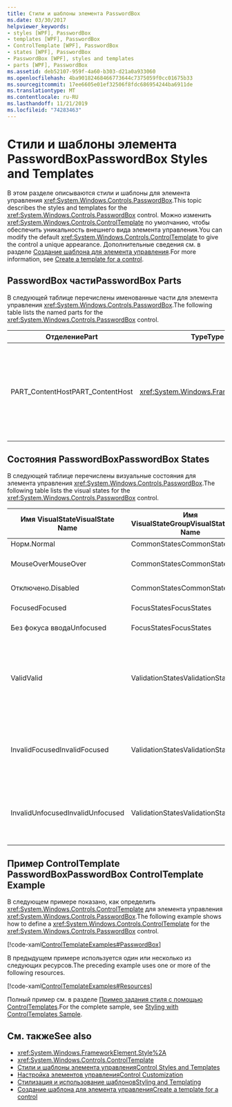 ```yaml
---
title: Стили и шаблоны элемента PasswordBox
ms.date: 03/30/2017
helpviewer_keywords:
- styles [WPF], PasswordBox
- templates [WPF], PasswordBox
- ControlTemplate [WPF], PasswordBox
- states [WPF], PasswordBox
- PasswordBox [WPF], styles and templates
- parts [WPF], PasswordBox
ms.assetid: deb52107-959f-4a60-b303-d21a0a933060
ms.openlocfilehash: 4ba90182468466773644c7375059f0cc01675b33
ms.sourcegitcommit: 17ee6605e01ef32506f8fdc686954244ba6911de
ms.translationtype: MT
ms.contentlocale: ru-RU
ms.lasthandoff: 11/21/2019
ms.locfileid: "74283463"
---
```

# <a name="passwordbox-styles-and-templates"></a><span data-ttu-id="02152-102">Стили и шаблоны элемента PasswordBox</span><span class="sxs-lookup"><span data-stu-id="02152-102">PasswordBox Styles and Templates</span></span>

<span data-ttu-id="02152-103">В этом разделе описываются стили и шаблоны для элемента управления <xref:System.Windows.Controls.PasswordBox>.</span><span class="sxs-lookup"><span data-stu-id="02152-103">This topic describes the styles and templates for the <xref:System.Windows.Controls.PasswordBox> control.</span></span> <span data-ttu-id="02152-104">Можно изменить <xref:System.Windows.Controls.ControlTemplate> по умолчанию, чтобы обеспечить уникальность внешнего вида элемента управления.</span><span class="sxs-lookup"><span data-stu-id="02152-104">You can modify the default <xref:System.Windows.Controls.ControlTemplate> to give the control a unique appearance.</span></span> <span data-ttu-id="02152-105">Дополнительные сведения см. в разделе [Создание шаблона для элемента управления](../../../desktop-wpf/themes/how-to-create-apply-template.md).</span><span class="sxs-lookup"><span data-stu-id="02152-105">For more information, see [Create a template for a control](../../../desktop-wpf/themes/how-to-create-apply-template.md).</span></span>

## <a name="passwordbox-parts"></a><span data-ttu-id="02152-106">PasswordBox части</span><span class="sxs-lookup"><span data-stu-id="02152-106">PasswordBox Parts</span></span>

<span data-ttu-id="02152-107">В следующей таблице перечислены именованные части для элемента управления <xref:System.Windows.Controls.PasswordBox>.</span><span class="sxs-lookup"><span data-stu-id="02152-107">The following table lists the named parts for the <xref:System.Windows.Controls.PasswordBox> control.</span></span>

|<span data-ttu-id="02152-108">Отделение</span><span class="sxs-lookup"><span data-stu-id="02152-108">Part</span></span>|<span data-ttu-id="02152-109">Type</span><span class="sxs-lookup"><span data-stu-id="02152-109">Type</span></span>|<span data-ttu-id="02152-110">Описание</span><span class="sxs-lookup"><span data-stu-id="02152-110">Description</span></span>|
|-|-|-|
|<span data-ttu-id="02152-111">PART_ContentHost</span><span class="sxs-lookup"><span data-stu-id="02152-111">PART_ContentHost</span></span>|<xref:System.Windows.FrameworkElement>|<span data-ttu-id="02152-112">Визуальный элемент, который может содержать <xref:System.Windows.FrameworkElement>.</span><span class="sxs-lookup"><span data-stu-id="02152-112">A visual element that can contain a <xref:System.Windows.FrameworkElement>.</span></span> <span data-ttu-id="02152-113">Текст <xref:System.Windows.Controls.PasswordBox> отображается в этом элементе.</span><span class="sxs-lookup"><span data-stu-id="02152-113">The text of the <xref:System.Windows.Controls.PasswordBox> is displayed in this element.</span></span>|

## <a name="passwordbox-states"></a><span data-ttu-id="02152-114">Состояния PasswordBox</span><span class="sxs-lookup"><span data-stu-id="02152-114">PasswordBox States</span></span>

<span data-ttu-id="02152-115">В следующей таблице перечислены визуальные состояния для элемента управления <xref:System.Windows.Controls.PasswordBox>.</span><span class="sxs-lookup"><span data-stu-id="02152-115">The following table lists the visual states for the <xref:System.Windows.Controls.PasswordBox> control.</span></span>

|<span data-ttu-id="02152-116">Имя VisualState</span><span class="sxs-lookup"><span data-stu-id="02152-116">VisualState Name</span></span>|<span data-ttu-id="02152-117">Имя VisualStateGroup</span><span class="sxs-lookup"><span data-stu-id="02152-117">VisualStateGroup Name</span></span>|<span data-ttu-id="02152-118">Описание</span><span class="sxs-lookup"><span data-stu-id="02152-118">Description</span></span>|
|-|-|-|
|<span data-ttu-id="02152-119">Норм.</span><span class="sxs-lookup"><span data-stu-id="02152-119">Normal</span></span>|<span data-ttu-id="02152-120">CommonStates</span><span class="sxs-lookup"><span data-stu-id="02152-120">CommonStates</span></span>|<span data-ttu-id="02152-121">Состояние по умолчанию.</span><span class="sxs-lookup"><span data-stu-id="02152-121">The default state.</span></span>|
|<span data-ttu-id="02152-122">MouseOver</span><span class="sxs-lookup"><span data-stu-id="02152-122">MouseOver</span></span>|<span data-ttu-id="02152-123">CommonStates</span><span class="sxs-lookup"><span data-stu-id="02152-123">CommonStates</span></span>|<span data-ttu-id="02152-124">Указатель мыши расположен в элементе управления.</span><span class="sxs-lookup"><span data-stu-id="02152-124">The mouse pointer is positioned over the control.</span></span>|
|<span data-ttu-id="02152-125">Отключено.</span><span class="sxs-lookup"><span data-stu-id="02152-125">Disabled</span></span>|<span data-ttu-id="02152-126">CommonStates</span><span class="sxs-lookup"><span data-stu-id="02152-126">CommonStates</span></span>|<span data-ttu-id="02152-127">Элемент управления отключен.</span><span class="sxs-lookup"><span data-stu-id="02152-127">The control is disabled.</span></span>|
|<span data-ttu-id="02152-128">Focused</span><span class="sxs-lookup"><span data-stu-id="02152-128">Focused</span></span>|<span data-ttu-id="02152-129">FocusStates</span><span class="sxs-lookup"><span data-stu-id="02152-129">FocusStates</span></span>|<span data-ttu-id="02152-130">Элемент управления имеет фокус.</span><span class="sxs-lookup"><span data-stu-id="02152-130">The control has focus.</span></span>|
|<span data-ttu-id="02152-131">Без фокуса ввода</span><span class="sxs-lookup"><span data-stu-id="02152-131">Unfocused</span></span>|<span data-ttu-id="02152-132">FocusStates</span><span class="sxs-lookup"><span data-stu-id="02152-132">FocusStates</span></span>|<span data-ttu-id="02152-133">Элемент управления не имеет фокуса.</span><span class="sxs-lookup"><span data-stu-id="02152-133">The control does not have focus.</span></span>|
|<span data-ttu-id="02152-134">Valid</span><span class="sxs-lookup"><span data-stu-id="02152-134">Valid</span></span>|<span data-ttu-id="02152-135">ValidationStates</span><span class="sxs-lookup"><span data-stu-id="02152-135">ValidationStates</span></span>|<span data-ttu-id="02152-136">Элемент управления использует класс <xref:System.Windows.Controls.Validation>, а <xref:System.Windows.Controls.Validation.HasError%2A?displayProperty=nameWithType> присоединенным свойством является `false`.</span><span class="sxs-lookup"><span data-stu-id="02152-136">The control uses the <xref:System.Windows.Controls.Validation> class and the <xref:System.Windows.Controls.Validation.HasError%2A?displayProperty=nameWithType> attached property is `false`.</span></span>|
|<span data-ttu-id="02152-137">InvalidFocused</span><span class="sxs-lookup"><span data-stu-id="02152-137">InvalidFocused</span></span>|<span data-ttu-id="02152-138">ValidationStates</span><span class="sxs-lookup"><span data-stu-id="02152-138">ValidationStates</span></span>|<span data-ttu-id="02152-139">Присоединенное <xref:System.Windows.Controls.Validation.HasError%2A?displayProperty=nameWithType> свойство имеет `true` элемент управления имеет фокус.</span><span class="sxs-lookup"><span data-stu-id="02152-139">The <xref:System.Windows.Controls.Validation.HasError%2A?displayProperty=nameWithType> attached property is `true` has the control has focus.</span></span>|
|<span data-ttu-id="02152-140">InvalidUnfocused</span><span class="sxs-lookup"><span data-stu-id="02152-140">InvalidUnfocused</span></span>|<span data-ttu-id="02152-141">ValidationStates</span><span class="sxs-lookup"><span data-stu-id="02152-141">ValidationStates</span></span>|<span data-ttu-id="02152-142">Присоединенное <xref:System.Windows.Controls.Validation.HasError%2A?displayProperty=nameWithType> свойство имеет `true` элемент управления не имеет фокуса.</span><span class="sxs-lookup"><span data-stu-id="02152-142">The <xref:System.Windows.Controls.Validation.HasError%2A?displayProperty=nameWithType> attached property is `true` has the control does not have focus.</span></span>|

## <a name="passwordbox-controltemplate-example"></a><span data-ttu-id="02152-143">Пример ControlTemplate PasswordBox</span><span class="sxs-lookup"><span data-stu-id="02152-143">PasswordBox ControlTemplate Example</span></span>

<span data-ttu-id="02152-144">В следующем примере показано, как определить <xref:System.Windows.Controls.ControlTemplate> для элемента управления <xref:System.Windows.Controls.PasswordBox>.</span><span class="sxs-lookup"><span data-stu-id="02152-144">The following example shows how to define a <xref:System.Windows.Controls.ControlTemplate> for the <xref:System.Windows.Controls.PasswordBox> control.</span></span>

[!code-xaml[ControlTemplateExamples#PasswordBox](~/samples/snippets/csharp/VS_Snippets_Wpf/ControlTemplateExamples/CS/resources/textbox.xaml#passwordbox)]

<span data-ttu-id="02152-145">В предыдущем примере используется один или несколько из следующих ресурсов.</span><span class="sxs-lookup"><span data-stu-id="02152-145">The preceding example uses one or more of the following resources.</span></span>

[!code-xaml[ControlTemplateExamples#Resources](~/samples/snippets/csharp/VS_Snippets_Wpf/ControlTemplateExamples/CS/resources/shared.xaml#resources)]

<span data-ttu-id="02152-146">Полный пример см. в разделе [Пример задания стиля с помощью ControlTemplates](https://github.com/Microsoft/WPF-Samples/tree/master/Styles%20&%20Templates/IntroToStylingAndTemplating).</span><span class="sxs-lookup"><span data-stu-id="02152-146">For the complete sample, see [Styling with ControlTemplates Sample](https://github.com/Microsoft/WPF-Samples/tree/master/Styles%20&%20Templates/IntroToStylingAndTemplating).</span></span>

## <a name="see-also"></a><span data-ttu-id="02152-147">См. также</span><span class="sxs-lookup"><span data-stu-id="02152-147">See also</span></span>

- <xref:System.Windows.FrameworkElement.Style%2A>
- <xref:System.Windows.Controls.ControlTemplate>
- [<span data-ttu-id="02152-148">Стили и шаблоны элемента управления</span><span class="sxs-lookup"><span data-stu-id="02152-148">Control Styles and Templates</span></span>](control-styles-and-templates.md)
- [<span data-ttu-id="02152-149">Настройка элементов управления</span><span class="sxs-lookup"><span data-stu-id="02152-149">Control Customization</span></span>](control-customization.md)
- [<span data-ttu-id="02152-150">Стилизация и использование шаблонов</span><span class="sxs-lookup"><span data-stu-id="02152-150">Styling and Templating</span></span>](../../../desktop-wpf/fundamentals/styles-templates-overview.md)
- [<span data-ttu-id="02152-151">Создание шаблона для элемента управления</span><span class="sxs-lookup"><span data-stu-id="02152-151">Create a template for a control</span></span>](../../../desktop-wpf/themes/how-to-create-apply-template.md)
